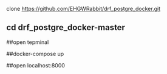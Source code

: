 clone https://github.com/EHGWRabbit/drf_postgre_docker.git

## cd drf_postgre_docker-master

##open tepminal 

##docker-compose up

##open localhost:8000


